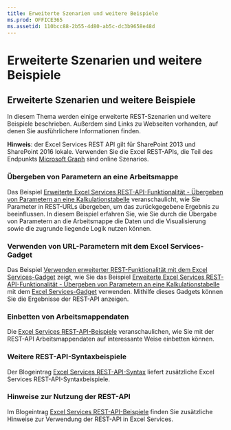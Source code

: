 ```yaml
---
title: Erweiterte Szenarien und weitere Beispiele
ms.prod: OFFICE365
ms.assetid: 110bcc88-2b55-4d80-ab5c-dc3b9658e48d
---
```



# Erweiterte Szenarien und weitere Beispiele


  
    
    


## Erweiterte Szenarien und weitere Beispiele

In diesem Thema werden einige erweiterte REST-Szenarien und weitere Beispiele beschrieben. Außerdem sind Links zu Webseiten vorhanden, auf denen Sie ausführlichere Informationen finden.
  
    
    
 **Hinweis**: der Excel Services REST API gilt für SharePoint 2013 und SharePoint 2016 lokale. Verwenden Sie die Excel REST-APIs, die Teil des Endpunkts [Microsoft Graph](http://graph.microsoft.io/en-us/docs/api-reference/v1.0/resources/excel
) sind online Szenarios.
  
    
    

### Übergeben von Parametern an eine Arbeitsmappe

Das Beispiel  [Erweiterte Excel Services REST-API-Funktionalität - Übergeben von Parametern an eine Kalkulationstabelle](http://blogs.msdn.com/cumgranosalis/archive/2009/11/05/advanced-excel-services-rest-api-capabilities-where-things-get-interesting.aspx) veranschaulicht, wie Sie Parameter in REST-URLs übergeben, um das zurückgegebene Ergebnis zu beeinflussen. In diesem Beispiel erfahren Sie, wie Sie durch die Übergabe von Parametern an die Arbeitsmappe die Daten und die Visualisierung sowie die zugrunde liegende Logik nutzen können.
  
    
    

### Verwenden von URL-Parametern mit dem Excel Services-Gadget

Das Beispiel  [Verwenden erweiterter REST-Funktionalität mit dem Excel Services-Gadget](http://blogs.msdn.com/cumgranosalis/archive/2009/11/06/bringing-it-all-back-home-using-advanced-rest-functionality-with-the-excel-services-gadget.aspx) zeigt, wie Sie das Beispiel [Erweiterte Excel Services REST-API-Funktionalität - Übergeben von Parametern an eine Kalkulationstabelle](http://blogs.msdn.com/cumgranosalis/archive/2009/11/05/advanced-excel-services-rest-api-capabilities-where-things-get-interesting.aspx) mit dem [Excel Services-Gadget](http://blogs.msdn.com/cumgranosalis/archive/2009/11/03/interoducing-the-excel-services-gadget.aspx) verwenden. Mithilfe dieses Gadgets können Sie die Ergebnisse der REST-API anzeigen.
  
    
    

### Einbetten von Arbeitsmappendaten

Die  [Excel Services REST-API-Beispiele](http://blogs.msdn.com/excel/archive/2009/11/09/excel-services-in-sharepoint-2010-rest-api-examples.aspx) veranschaulichen, wie Sie mit der REST-API Arbeitsmappendaten auf interessante Weise einbetten können.
  
    
    

### Weitere REST-API-Syntaxbeispiele

Der Blogeintrag  [Excel Services REST-API-Syntax](http://blogs.msdn.com/excel/archive/2009/11/05/excel-services-in-sharepoint-2010-rest-api-syntax.aspx) liefert zusätzliche Excel Services REST-API-Syntaxbeispiele.
  
    
    

### Hinweise zur Nutzung der REST-API

Im Blogeintrag  [Excel Services REST-API-Beispiele](http://blogs.msdn.com/excel/archive/2009/11/04/simple-access-to-spreadsheet-data-using-the-excel-services-2010-rest-api.aspx) finden Sie zusätzliche Hinweise zur Verwendung der REST-API in Excel Services.
  
    
    

